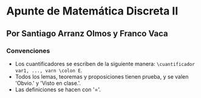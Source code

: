 # Apunte de Matemática Discreta II

## Por Santiago Arranz Olmos y Franco Vaca


### Convenciones
- Los cuantificadores se escriben de la siguiente manera: `\cuantificador var1, ..., varn \colon E`.
- Todos los lemas, teoremas y proposiciones tienen prueba, y se valen 'Obvio.' y 'Visto en clase.'.
- Las definiciones se hacen con '='.
